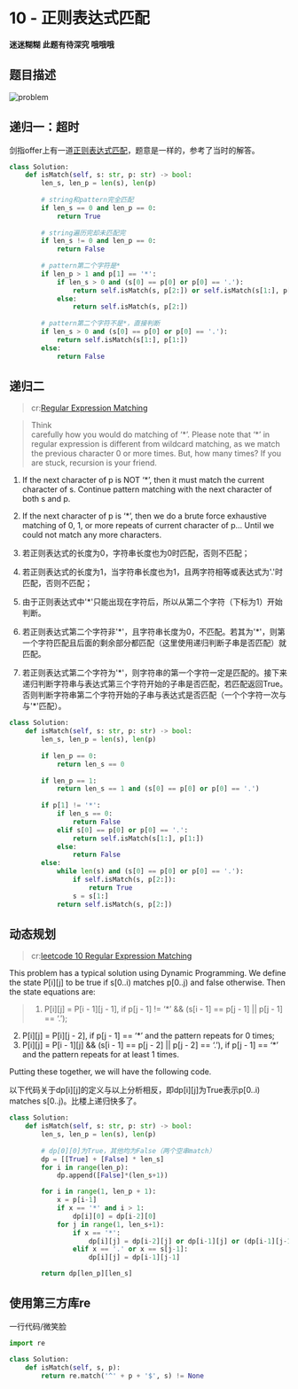 # 10 - 正则表达式匹配

**迷迷糊糊**
**此题有待深究 哦哦哦**

## 题目描述
![problem](images/10.png)

<!-- more -->

## 递归一：超时
剑指offer上有一道[正则表达式匹配](https://github.com/Rosevil1874/CS_Python_Notes/blob/master/sword_points_offer/python_solution/52%E6%AD%A3%E5%88%99%E8%A1%A8%E8%BE%BE%E5%BC%8F%E5%8C%B9%E9%85%8D.md)，题意是一样的，参考了当时的解答。

```python
class Solution:
    def isMatch(self, s: str, p: str) -> bool:
        len_s, len_p = len(s), len(p)
        
        # string和pattern完全匹配
        if len_s == 0 and len_p == 0:
            return True
        
        # string遍历完却未匹配完
        if len_s != 0 and len_p == 0:
            return False
        
        # pattern第二个字符是*
        if len_p > 1 and p[1] == '*':
            if len_s > 0 and (s[0] == p[0] or p[0] == '.'):
                return self.isMatch(s, p[2:]) or self.isMatch(s[1:], p[2:]) or self.isMatch(s[1:], p)
            else:
                return self.isMatch(s, p[2:])
            
        # pattern第二个字符不是*，直接判断
        if len_s > 0 and (s[0] == p[0] or p[0] == '.'):
            return self.isMatch(s[1:], p[1:])
        else:
            return False
```


## 递归二
>cr:[Regular Expression Matching](https://articles.leetcode.com/regular-expression-matching/)

>Think   
carefully how you would do matching of ‘\*’. Please note that ‘\*’ in regular expression is different from wildcard matching, as we match the previous character 0 or more times. But, how many times? If you are stuck, recursion is your friend.
1. If the next character of p is NOT ‘\*’, then it must match the current character of s. Continue pattern matching with the next character of both s and p.
2. If the next character of p is ‘\*’, then we do a brute force exhaustive matching of 0, 1, or more repeats of current character of p… Until we could not match any more characters.


1. 若正则表达式的长度为0，字符串长度也为0时匹配，否则不匹配；
2. 若正则表达式的长度为1，当字符串长度也为1，且两字符相等或表达式为'.'时匹配，否则不匹配；
3. 由于正则表达式中'\*'只能出现在字符后，所以从第二个字符（下标为1）开始判断。
4. 若正则表达式第二个字符非'\*'，且字符串长度为0，不匹配。若其为'\*'，则第一个字符匹配且后面的剩余部分都匹配（这里使用递归判断子串是否匹配）就匹配。
5. 若正则表达式第二个字符为'\*'，则字符串的第一个字符一定是匹配的。接下来递归判断字符串与表达式第三个字符开始的子串是否匹配，若匹配返回True。否则判断字符串第二个字符开始的子串与表达式是否匹配（一个个字符一次与与'\*'匹配）。


```python
class Solution:
    def isMatch(self, s: str, p: str) -> bool:
        len_s, len_p = len(s), len(p)
        
        if len_p == 0:
            return len_s == 0
        
        if len_p == 1:
            return len_s == 1 and (s[0] == p[0] or p[0] == '.')
        
        if p[1] != '*':
            if len_s == 0:
                return False
            elif s[0] == p[0] or p[0] == '.':
                return self.isMatch(s[1:], p[1:])
            else:
                return False
        else:
            while len(s) and (s[0] == p[0] or p[0] == '.'):
                if self.isMatch(s, p[2:]):
                    return True
                s = s[1:]
            return self.isMatch(s, p[2:])
```


## 动态规划
>cr:[leetcode 10 Regular Expression Matching](http://www.voidcn.com/article/p-wzvbljqo-ys.html)

This problem has a typical solution using Dynamic Programming. We define the state P[i][j] to be true if s[0..i) matches p[0..j) and false otherwise. Then the state equations are: 
>1. P[i][j] = P[i - 1][j - 1], if p[j - 1] != ‘\*’ && (s[i - 1] == p[j - 1] || p[j - 1] == ‘.’); 
2. P[i][j] = P[i][j - 2], if p[j - 1] == ‘\*’ and the pattern repeats for 0 times; 
3. P[i][j] = P[i - 1][j] && (s[i - 1] == p[j - 2] || p[j - 2] == ‘.’), if p[j - 1] == ‘\*’ and the pattern repeats for at least 1 times. 

Putting these together, we will have the following code.

以下代码关于dp[i][j]的定义与以上分析相反，即dp[i][j]为True表示p[0..i) matches s[0..j)。比楼上递归快多了。

```python
class Solution:
    def isMatch(self, s: str, p: str) -> bool:
        len_s, len_p = len(s), len(p)
        
        # dp[0][0]为True，其他均为False（两个空串match）
        dp = [[True] + [False] * len_s]
        for i in range(len_p):
            dp.append([False]*(len_s+1))

        for i in range(1, len_p + 1):
            x = p[i-1]
            if x == '*' and i > 1:
                dp[i][0] = dp[i-2][0]
            for j in range(1, len_s+1):
                if x == '*':
                    dp[i][j] = dp[i-2][j] or dp[i-1][j] or (dp[i-1][j-1] and p[i-2] == s[j-1]) or (dp[i][j-1] and p[i-2]=='.')
                elif x == '.' or x == s[j-1]:
                    dp[i][j] = dp[i-1][j-1]

        return dp[len_p][len_s]
```

## 使用第三方库re
一行代码/微笑脸
```python
import re

class Solution:
    def isMatch(self, s, p):
        return re.match('^' + p + '$', s) != None
```